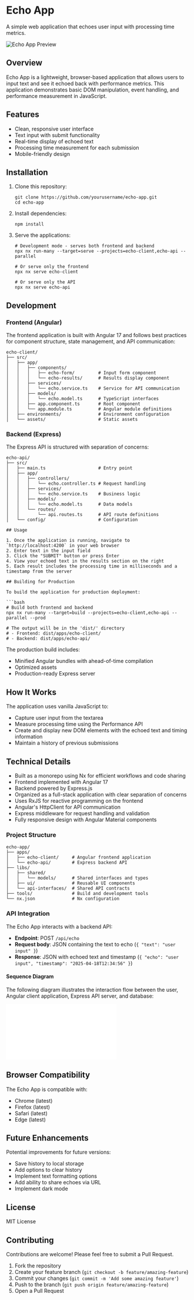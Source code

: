 # Echo App

A simple web application that echoes user input with processing time metrics.

![Echo App Preview](./echo-app.svg)

## Overview

Echo App is a lightweight, browser-based application that allows users to input text and see it echoed back with performance metrics. This application demonstrates basic DOM manipulation, event handling, and performance measurement in JavaScript.

## Features

- Clean, responsive user interface
- Text input with submit functionality
- Real-time display of echoed text
- Processing time measurement for each submission
- Mobile-friendly design

## Installation

1. Clone this repository:
   ```
   git clone https://github.com/yourusername/echo-app.git
   cd echo-app
   ```

2. Install dependencies:
   ```
   npm install
   ```

3. Serve the applications:
   ```
   # Development mode - serves both frontend and backend
   npx nx run-many --target=serve --projects=echo-client,echo-api --parallel
   
   # Or serve only the frontend
   npx nx serve echo-client
   
   # Or serve only the API
   npx nx serve echo-api
   ```

## Development

### Frontend (Angular)

The frontend application is built with Angular 17 and follows best practices for component structure, state management, and API communication:

```
echo-client/
├── src/
│   ├── app/
│   │   ├── components/
│   │   │   ├── echo-form/         # Input form component
│   │   │   └── echo-results/      # Results display component
│   │   ├── services/
│   │   │   └── echo.service.ts    # Service for API communication
│   │   ├── models/
│   │   │   └── echo.model.ts      # TypeScript interfaces
│   │   ├── app.component.ts       # Root component
│   │   └── app.module.ts          # Angular module definitions
│   ├── environments/              # Environment configuration
│   └── assets/                    # Static assets
```

### Backend (Express)

The Express API is structured with separation of concerns:

```
echo-api/
├── src/
│   ├── main.ts                    # Entry point
│   ├── app/
│   │   ├── controllers/
│   │   │   └── echo.controller.ts # Request handling
│   │   ├── services/
│   │   │   └── echo.service.ts    # Business logic
│   │   ├── models/
│   │   │   └── echo.model.ts      # Data models
│   │   └── routes/
│   │       └── api.routes.ts      # API route definitions
│   └── config/                    # Configuration

## Usage

1. Once the application is running, navigate to `http://localhost:4200` in your web browser
2. Enter text in the input field
3. Click the "SUBMIT" button or press Enter
4. View your echoed text in the results section on the right
5. Each result includes the processing time in milliseconds and a timestamp from the server

## Building for Production

To build the application for production deployment:

```bash
# Build both frontend and backend
npx nx run-many --target=build --projects=echo-client,echo-api --parallel --prod

# The output will be in the 'dist/' directory
# - Frontend: dist/apps/echo-client/
# - Backend: dist/apps/echo-api/
```

The production build includes:
- Minified Angular bundles with ahead-of-time compilation
- Optimized assets
- Production-ready Express server

## How It Works

The application uses vanilla JavaScript to:
- Capture user input from the textarea
- Measure processing time using the Performance API
- Create and display new DOM elements with the echoed text and timing information
- Maintain a history of previous submissions

## Technical Details

- Built as a monorepo using Nx for efficient workflows and code sharing
- Frontend implemented with Angular 17
- Backend powered by Express.js
- Organized as a full-stack application with clear separation of concerns
- Uses RxJS for reactive programming on the frontend
- Angular's HttpClient for API communication
- Express middleware for request handling and validation
- Fully responsive design with Angular Material components

### Project Structure

```
echo-app/
├── apps/
│   ├── echo-client/     # Angular frontend application
│   └── echo-api/        # Express backend API
├── libs/
│   ├── shared/
│   │   └── models/      # Shared interfaces and types
│   ├── ui/              # Reusable UI components
│   └── api-interfaces/  # Shared API contracts
├── tools/               # Build and development tools
└── nx.json              # Nx configuration
```

### API Integration

The Echo App interacts with a backend API:

- **Endpoint**: POST `/api/echo`
- **Request body**: JSON containing the text to echo (`{ "text": "user input" }`)
- **Response**: JSON with echoed text and timestamp (`{ "echo": "user input", "timestamp": "2025-04-18T12:34:56" }`)

#### Sequence Diagram

The following diagram illustrates the interaction flow between the user, Angular client application, Express API server, and database:

![Echo App Sequence Diagram](./echo-sequence-diagram.mmd)

## Browser Compatibility

The Echo App is compatible with:
- Chrome (latest)
- Firefox (latest)
- Safari (latest)
- Edge (latest)

## Future Enhancements

Potential improvements for future versions:
- Save history to local storage
- Add options to clear history
- Implement text formatting options
- Add ability to share echoes via URL
- Implement dark mode

## License

MIT License

## Contributing

Contributions are welcome! Please feel free to submit a Pull Request.

1. Fork the repository
2. Create your feature branch (`git checkout -b feature/amazing-feature`)
3. Commit your changes (`git commit -m 'Add some amazing feature'`)
4. Push to the branch (`git push origin feature/amazing-feature`)
5. Open a Pull Request
